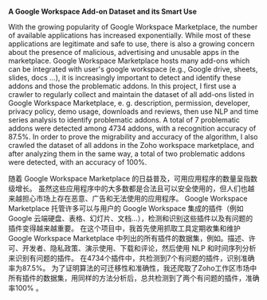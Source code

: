 **A Google Workspace Add-on Dataset and its Smart Use**

With the growing popularity of Google Workspace Marketplace, the number of available
applications has increased exponentially. While most of these applications are legitimate and
safe to use, there is also a growing concern about the presence of malicious, advertising and
unusable apps in the marketplace. Google Workspace Marketplace hosts many add-ons which
can be integrated with user's google workspace (e.g., Google drive, sheets, slides, docs ...), it
is increasingly important to detect and identify these addons and those the problematic
addons. In this project, I first use a crawler to regularly collect and maintain the dataset of all
add-ons listed in Google Workspace Marketplace, e. g. description, permission, developer,
privacy policy, demo usage, downloads and reviews, then use NLP and time series analysis to
identify problematic addons. A total of 7 problematic addons were detected among 4734
addons, with a recognition accuracy of 87.5%. In order to prove the migrability and accuracy
of the algorithm, I also crawled the dataset of all addons in the Zoho workspace marketplace,
and after analyzing them in the same way, a total of two problematic addons were detected,
with an accuracy of 100%.

随着 Google Workspace Marketplace 的日益普及，可用应用程序的数量呈指数级增长。 虽然这些应用程序中的大多数都是合法且可以安全使用的，但人们也越来越担心市场上存在恶意、广告和无法使用的应用程序。 Google Workspace Marketplace 托管许多可以与用户的 Google Workspace 集成的插件（例如 Google 云端硬盘、表格、幻灯片、文档...），检测和识别这些插件以及有问题的插件变得越来越重要。 在这个项目中，我首先使用抓取工具定期收集和维护 Google Workspace Marketplace 中列出的所有插件的数据集，例如。描述、许可、开发者、隐私政策、演示使用、下载和评论，然后使用 NLP 和时间序列分析来识别有问题的插件。 在4734个插件中，共检测到7个有问题的插件，识别准确率为87.5%。 为了证明算法的可迁移性和准确性，我还爬取了Zoho工作区市场中所有插件的数据集，用同样的方法分析后，总共检测到了两个有问题的插件，准确率100% 。
